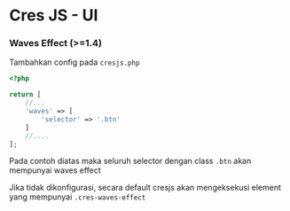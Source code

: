 # Cres JS - UI

### Waves Effect (>=1.4)


Tambahkan config pada `cresjs.php`

```php
<?php

return [
    //...
    'waves' => [
        'selector' => '.btn'
    ]
    //....
];
```

Pada contoh diatas maka seluruh selector dengan class `.btn` akan mempunyai waves effect

Jika tidak dikonfigurasi, secara default cresjs akan mengeksekusi element yang mempunyai `.cres-waves-effect`
